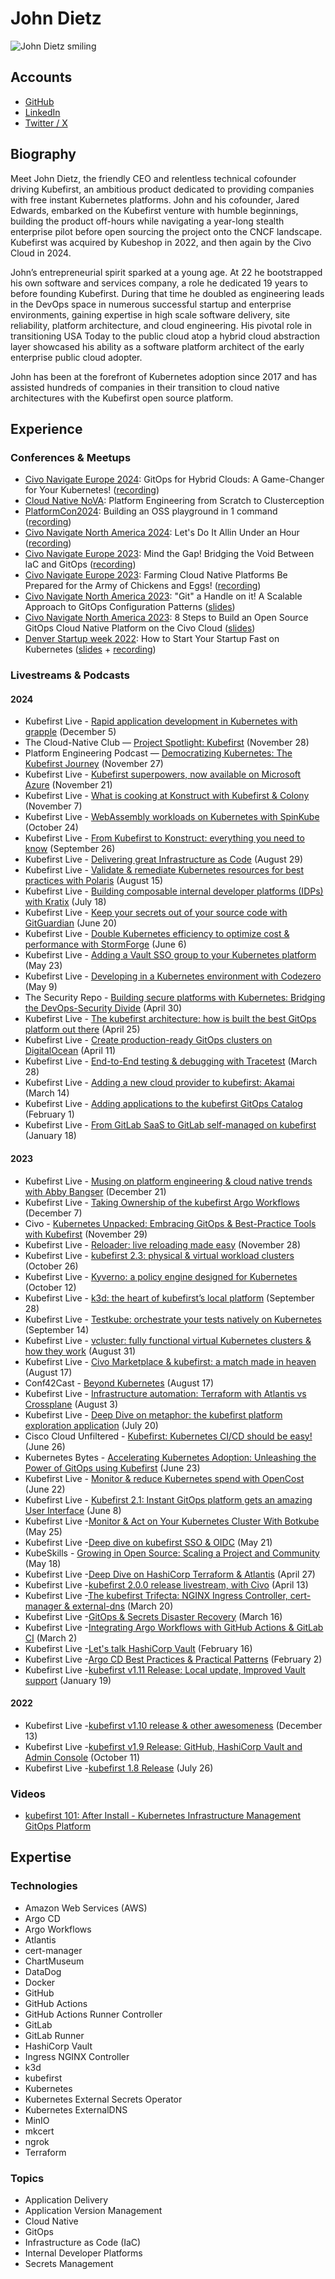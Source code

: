 # John Dietz

![John Dietz smiling](../pictures/john.jpeg)

## Accounts

- [GitHub](https://github.com/johndietz)
- [LinkedIn](https://www.linkedin.com/in/jd-k8s/)
- [Twitter / X](https://twitter.com/vitamindietz)

## Biography

Meet John Dietz, the friendly CEO and relentless technical cofounder driving Kubefirst, an ambitious product dedicated to providing companies with free instant Kubernetes platforms. John and his cofounder, Jared Edwards, embarked on the Kubefirst venture with humble beginnings, building the product off-hours while navigating a year-long stealth enterprise pilot before open sourcing the project onto the CNCF landscape. Kubefirst was acquired by Kubeshop in 2022, and then again by the Civo Cloud in 2024.

John’s entrepreneurial spirit sparked at a young age. At 22 he bootstrapped his own software and services company, a role he dedicated 19 years to before founding Kubefirst. During that time he doubled as engineering leads in the DevOps space in numerous successful startup and enterprise environments, gaining expertise in high scale software delivery, site reliability, platform architecture, and cloud engineering. His pivotal role in transitioning USA Today to the public cloud atop a hybrid cloud abstraction layer showcased his ability as a software platform architect of the early enterprise public cloud adopter.

John has been at the forefront of Kubernetes adoption since 2017 and has assisted hundreds of companies in their transition to cloud native architectures with the Kubefirst open source platform.

## Experience

### Conferences & Meetups

- [Civo Navigate Europe 2024](https://www.civo.com/navigate/europe/2024): GitOps for Hybrid Clouds: A Game-Changer for Your Kubernetes! ([recording](https://www.youtube.com/watch?v=u_ZgeS2_qeI))
- [Cloud Native NoVA](https://community.cncf.io/events/details/cncf-cloud-native-nova-presents-platform-engineering-from-scratch-to-clusterception/): Platform Engineering from Scratch to Clusterception
- [PlatformCon2024](https://platformcon.com/workshops/building-an-oss-playground-in-1-command): Building an OSS playground in 1 command ([recording](https://www.youtube.com/watch?v=mSJUBwCPuPI))
- [Civo Navigate North America 2024](https://www.civo.com/navigate/north-america/2024): Let's Do It Allin Under an Hour ([recording](https://www.youtube.com/watch?v=4p2YAp5tRM4))
- [Civo Navigate Europe 2023](https://www.civo.com/navigate/europe/2023): Mind the Gap! Bridging the Void Between laC and GitOps ([recording](https://www.youtube.com/watch?v=2sK9VGAv79Y))
- [Civo Navigate Europe 2023](https://www.civo.com/navigate/europe/2023): Farming Cloud Native Platforms Be Prepared for the Army of Chickens and Eggs! ([recording](https://www.youtube.com/watch?v=zGgNG2tym_U))
- [Civo Navigate North America 2023](https://www.civo.com/navigate/north-america-2023): "Git" a Handle on it! A Scalable Approach to GitOps Configuration Patterns ([slides](../slides/Civo%20Navigate%20North%20America%202023%20-%20Git%20a%20Handle%20on%20it%2C%20A%20Scalable%20Approach%20to%20GitOps%20Configuration%20Patterns.pdf))
- [Civo Navigate North America 2023](https://www.civo.com/navigate/north-america-2023): 8 Steps to Build an Open Source GitOps Cloud Native Platform on the Civo Cloud ([slides](../slides/Civo%20Navigate%20North%20America%202023%20-%208%20Steps%20to%20Build%20an%20Open%20Source%20GitOps%20Cloud%20Native%20Platform%20on%20the%20Civo%20Cloud.pdf))
- [Denver Startup week 2022](https://www.denverstartupweek.org): How to Start Your Startup Fast on Kubernetes ([slides](../slides/Denver%20Startup%20week%202022%20-%20How%20to%20Start%20Your%20Startup%20Fast%20on%20Kubernetes.pdf) + [recording](https://www.youtube.com/watch?v=3phL4mjN-Rw))

### Livestreams & Podcasts

#### 2024

- Kubefirst Live - [Rapid application development in Kubernetes with grapple](https://www.youtube.com/watch?v=5GblpXLnjlI) (December 5)
- The Cloud-Native Club — [Project Spotlight: Kubefirst](https://www.youtube.com/live/2xwGRKjfNAk) (November 28)
- Platform Engineering Podcast — [Democratizing Kubernetes: The Kubefirst Journey](https://www.youtube.com/watch?v=_APAJQwB_0w) (November 27)
- Kubefirst Live - [Kubefirst superpowers, now available on Microsoft Azure](https://www.youtube.com/watch?v=D4gaKRS6gzg) (November 21)
- Kubefirst Live - [What is cooking at Konstruct with Kubefirst & Colony](https://www.youtube.com/watch?v=Nqa61ZKwo8E) (November 7)
- Kubefirst Live - [WebAssembly workloads on Kubernetes with SpinKube](https://www.youtube.com/watch?v=BUuSbuJRbnQ) (October 24)
- Kubefirst Live - [From Kubefirst to Konstruct: everything you need to know](https://www.youtube.com/watch?v=OWWdprmvX4Y) (September 26)
- Kubefirst Live - [Delivering great Infrastructure as Code](https://www.youtube.com/watch?v=kP7dICR8FRo) (August 29)
- Kubefirst Live - [Validate & remediate Kubernetes resources for best practices with Polaris](https://www.youtube.com/watch?v=4l0nGpi09dA) (August 15)
- Kubefirst Live - [Building composable internal developer platforms (IDPs) with Kratix](https://www.youtube.com/watch?v=yAji69_Qa20) (July 18)
- Kubefirst Live - [Keep your secrets out of your source code with GitGuardian](https://www.youtube.com/watch?v=ViqWYFUBnHc) (June 20)
- Kubefirst Live - [Double Kubernetes efficiency to optimize cost & performance with StormForge](https://www.youtube.com/watch?v=DDnEzQw46FM) (June 6)
- Kubefirst Live - [Adding a Vault SSO group to your Kubernetes platform](https://www.youtube.com/watch?v=RZSVr2ASBdM) (May 23)
- Kubefirst Live - [Developing in a Kubernetes environment with Codezero](https://www.youtube.com/watch?v=1TsTHb90cX0) (May 9)
- The Security Repo - [Building secure platforms with Kubernetes: Bridging the DevOps-Security Divide](https://www.youtube.com/watch?v=CBMcBDFEKHw) (April 30)
- Kubefirst Live - [The kubefirst architecture: how is built the best GitOps platform out there](https://www.youtube.com/watch?v=_jlFBtGl1I4) (April 25)
- Kubefirst Live - [Create production-ready GitOps clusters on DigitalOcean](https://www.youtube.com/watch?v=LqEk5T8VF18) (April 11)
- Kubefirst Live - [End-to-End testing & debugging with Tracetest](https://www.youtube.com/watch?v=mZUHbs2Npms) (March 28)
- Kubefirst Live - [Adding a new cloud provider to kubefirst: Akamai](https://www.youtube.com/watch?v=nuT8qKbHafQ) (March 14)
- Kubefirst Live - [Adding applications to the kubefirst GitOps Catalog](https://www.youtube.com/watch?v=O8pTLnqIAuk) (February 1)
- Kubefirst Live - [From GitLab SaaS to GitLab self-managed on kubefirst](https://www.youtube.com/watch?v=zKZP9IDeY0c) (January 18)

#### 2023

- Kubefirst Live - [Musing on platform engineering & cloud native trends with Abby Bangser](https://www.youtube.com/watch?v=LjrusegcNAI) (December 21)
- Kubefirst Live - [Taking Ownership of the kubefirst Argo Workflows](https://www.youtube.com/watch?v=OuPynDbN3W8) (December 7)
- Civo - [Kubernetes Unpacked: Embracing GitOps & Best-Practice Tools with Kubefirst](https://www.youtube.com/live/03dAJ3in8wM) (November 29)
- Kubefirst Live - [Reloader: live reloading made easy](https://www.youtube.com/watch?v=65HFXDfaYCQ) (November 28)
- Kubefirst Live - [kubefirst 2.3: physical & virtual workload clusters](https://www.youtube.com/watch?v=KAo3KPYjQ98) (October 26)
- Kubefirst Live - [Kyverno: a policy engine designed for Kubernetes](https://www.youtube.com/watch?v=hsf58XJD3j4) (October 12)
- Kubefirst Live - [k3d: the heart of kubefirst’s local platform](https://www.youtube.com/watch?v=Ff9dVcTqKMg) (September 28)
- Kubefirst Live - [Testkube: orchestrate your tests natively on Kubernetes](https://www.youtube.com/watch?v=C7Tzi46HQqQ&t=2s) (September 14)
- Kubefirst Live - [vcluster: fully functional virtual Kubernetes clusters & how they work](https://www.youtube.com/watch?v=gVmuiK5uY7Q) (August 31)
- Kubefirst Live - [Civo Marketplace & kubefirst: a match made in heaven](https://www.youtube.com/watch?v=d3ytIg8Yqws) (August 17)
- Conf42Cast - [Beyond Kubernetes](https://www.youtube.com/watch?v=H17k5GEBD8U) (August 17)
- Kubefirst Live - [Infrastructure automation: Terraform with Atlantis vs Crossplane](https://www.youtube.com/watch?v=D9vo4Xscktw) (August 3)
- Kubefirst Live - [Deep Dive on metaphor: the kubefirst platform exploration application](https://www.youtube.com/watch?v=wCAWh__xXqQ) (July 20)
- Cisco Cloud Unfiltered - [Kubefirst: Kubernetes CI/CD should be easy!](https://www.youtube.com/watch?v=Jnk8ac6Bu88) (June 26)
- Kubernetes Bytes - [Accelerating Kubernetes Adoption: Unleashing the Power of GitOps using Kubefirst](https://www.youtube.com/watch?v=CSGF9VgYmXk) (June 23)
- Kubefirst Live - [Monitor & reduce Kubernetes spend with OpenCost](https://www.youtube.com/watch?v=k8j3GZokQp8) (June 22)
- Kubefirst Live - [Kubefirst 2.1: Instant GitOps platform gets an amazing User Interface](https://www.youtube.com/watch?v=WWuwjRpSewM) (June 8)
- Kubefirst Live -[Monitor & Act on Your Kubernetes Cluster With Botkube](https://www.youtube.com/watch?v=RLmU472lync) (May 25)
- Kubefirst Live -[Deep dive on kubefirst SSO & OIDC](https://www.youtube.com/watch?v=lmrHHrM2Jts) (May 21)
- KubeSkills - [Growing in Open Source: Scaling a Project and Community](https://www.youtube.com/watch?v=NMZxuazgaRM) (May 18)
- Kubefirst Live -[Deep Dive on HashiCorp Terraform & Atlantis](https://www.youtube.com/watch?v=g-9_dQUzN4o) (April 27)
- Kubefirst Live -[kubefirst 2.0.0 release livestream, with Civo](https://www.youtube.com/watch?v=l0MRtWbbiDk) (April 13)
- Kubefirst Live -[The kubefirst Trifecta: NGINX Ingress Controller, cert-manager & external-dns](https://www.youtube.com/watch?v=o6dt-2Dp1xE) (March 20)
- Kubefirst Live -[GitOps & Secrets Disaster Recovery](https://www.youtube.com/watch?v=7pt2P8Pv8a4) (March 16)
- Kubefirst Live -[Integrating Argo Workflows with GitHub Actions & GitLab CI](https://www.youtube.com/watch?v=4VrgjdlpCmo) (March 2)
- Kubefirst Live -[Let's talk HashiCorp Vault](https://www.youtube.com/watch?v=vczxh0SH5Hk) (February 16)
- Kubefirst Live -[Argo CD Best Practices & Practical Patterns](https://www.youtube.com/watch?v=CJQBtDYA_44) (February 2)
- Kubefirst Live -[kubefirst v1.11 Release: Local update, Improved Vault support](https://www.youtube.com/watch?v=dnb8PkstC0Y) (January 19)

#### 2022

- Kubefirst Live -[kubefirst v1.10 release & other awesomeness](https://www.youtube.com/watch?v=cjbWbyWCI4Q) (December 13)
- Kubefirst Live -[kubefirst v1.9 Release: GitHub, HashiCorp Vault and Admin Console](https://www.youtube.com/watch?v=6OwLwN_G9D0) (October 11)
- Kubefirst Live -[kubefirst 1.8 Release](https://www.youtube.com/watch?v=2sFdz21JQ7c) (July 26)

### Videos

- [kubefirst 101: After Install - Kubernetes Infrastructure Management GitOps Platform](https://www.youtube.com/watch?v=KEUOaNMUqOM)

## Expertise

### Technologies

- Amazon Web Services (AWS)
- Argo CD
- Argo Workflows
- Atlantis
- cert-manager
- ChartMuseum
- DataDog
- Docker
- GitHub
- GitHub Actions
- GitHub Actions Runner Controller
- GitLab
- GitLab Runner
- HashiCorp Vault
- Ingress NGINX Controller
- k3d
- kubefirst
- Kubernetes
- Kubernetes External Secrets Operator
- Kubernetes ExternalDNS
- MinIO
- mkcert
- ngrok
- Terraform

### Topics

- Application Delivery
- Application Version Management
- Cloud Native
- GitOps
- Infrastructure as Code (IaC)
- Internal Developer Platforms
- Secrets Management
